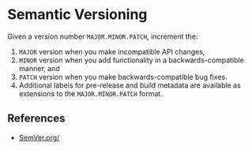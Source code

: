 # Semantic Versioning

Given a version number `MAJOR.MINOR.PATCH`, increment the:

1.  `MAJOR` version when you make incompatible API changes,
1.  `MINOR` version when you add functionality in a backwards-compatible manner, and
1.  `PATCH` version when you make backwards-compatible bug fixes.
1.  Additional labels for pre-release and build metadata are available as extensions to the `MAJOR.MINOR.PATCH` format.

## References

-   [SemVer.org/](http://semver.org)
